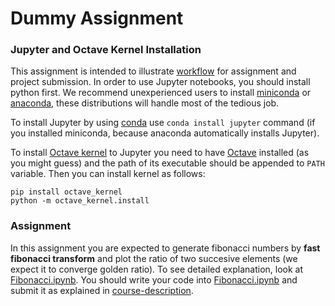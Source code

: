 # Dummy Assignment

### Jupyter and Octave Kernel Installation

This assignment is intended to illustrate [workflow](https://github.com/CMPE482-Spring2017-Bogazici/course-description/blob/master/README.md) for assignment and project submission. In order to use Jupyter notebooks, you should install python first. We recommend unexperienced users to install [miniconda](https://conda.io/miniconda.html) or [anaconda](https://www.continuum.io/downloads), these distributions will handle most of the tedious job.

To install Jupyter by using [conda](https://conda.io/docs/using/pkgs.html#install-a-package) use `conda install jupyter` command (if you installed miniconda, because anaconda automatically installs Jupyter).

To install [Octave kernel](https://github.com/Calysto/octave_kernel) to Jupyter you need to have [Octave](https://www.gnu.org/software/octave/) installed (as you might guess) and the path of its executable should be appended to `PATH` variable. Then you can install kernel as follows:

    pip install octave_kernel
    python -m octave_kernel.install

### Assignment
In this assignment you are expected to generate fibonacci numbers by **fast fibonacci transform** and plot the ratio of two succesive elements (we expect it to converge golden ratio). To see detailed explanation, look at [Fibonacci.ipynb](Fibonacci.ipynb). You should write your code into [Fibonacci.ipynb](Fibonacci.ipynb) and submit it as explained in [course-description](https://github.com/CMPE482-Spring2017-Bogazici/course-description).
